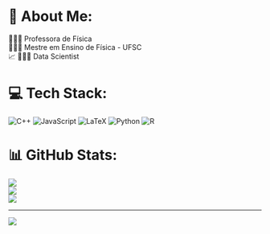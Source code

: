 # 💫 About Me:
👩🏻‍🏫 Professora de Física<br>👩🏻‍🔬 Mestre em Ensino de Física - UFSC<br>📈 👩🏻‍💻 Data Scientist 


# 💻 Tech Stack:
![C++](https://img.shields.io/badge/c++-%2300599C.svg?style=for-the-badge&logo=c%2B%2B&logoColor=white) ![JavaScript](https://img.shields.io/badge/javascript-%23323330.svg?style=for-the-badge&logo=javascript&logoColor=%23F7DF1E) ![LaTeX](https://img.shields.io/badge/latex-%23008080.svg?style=for-the-badge&logo=latex&logoColor=white) ![Python](https://img.shields.io/badge/python-3670A0?style=for-the-badge&logo=python&logoColor=ffdd54) ![R](https://img.shields.io/badge/r-%23276DC3.svg?style=for-the-badge&logo=r&logoColor=white)
# 📊 GitHub Stats:
![](https://github-readme-stats.vercel.app/api?username=kessiagmacedo&theme=dark&hide_border=false&include_all_commits=false&count_private=false)<br/>
![](https://nirzak-streak-stats.vercel.app/?user=kessiagmacedo&theme=dark&hide_border=false)<br/>
![](https://github-readme-stats.vercel.app/api/top-langs/?username=kessiagmacedo&theme=dark&hide_border=false&include_all_commits=false&count_private=false&layout=compact)

---
[![](https://visitcount.itsvg.in/api?id=kessiagmacedo&icon=0&color=0)](https://visitcount.itsvg.in)

<!-- Proudly created with GPRM ( https://gprm.itsvg.in ) -->

